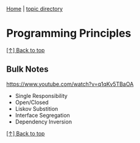[Home][home] | [topic directory][topic-directory]

[home]: https://github.com/coolinmc6/front-end-dev
[topic-directory]: https://github.com/coolinmc6/front-end-dev/tree/master/general-development

<a id="top"></a>

# Programming Principles


[[↑] Back to top](#top)

## Bulk Notes

https://www.youtube.com/watch?v=q1qKv5TBaOA
- Single Responsibility
- Open/Closed
- Liskov Substition
- Interface Segregation
- Dependency Inversion


[[↑] Back to top](#top)
